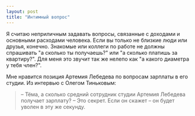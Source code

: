 ```yaml
---
layout: post
title: "Интимный вопрос"
---
```

Я считаю неприличным задавать вопросы, связанные с доходами и основными расходами человека. Если вы только не близкие люди или друзья, конечно. Знакомые или коллеги по работе не должны спрашивать "а сколько ты получаешь?" или "а сколько платишь за квартиру?". Для меня это звучит так же нелепо как "а какого диаметра у тебя член?".

Мне нравится позиция Артемия Лебедева по вопросам зарплаты в его студии. Из интервью с Олегом Тиньковым:

> – Тёма, а сколько средний сотрудник студии Артемия Лебедева получает зарплату?
> – Это секрет. Если он скажет – он будет уволен в эту же секунду.
